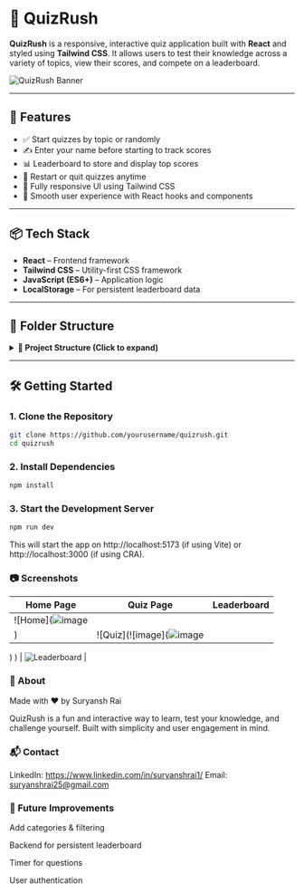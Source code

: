 # 🎯 QuizRush

**QuizRush** is a responsive, interactive quiz application built with **React** and styled using **Tailwind CSS**. It allows users to test their knowledge across a variety of topics, view their scores, and compete on a leaderboard.

![QuizRush Banner](![image](https://github.com/user-attachments/assets/4ffea605-e15c-4c19-a713-a1dc01422f60)
) 

---

## 🚀 Features

- ✅ Start quizzes by topic or randomly
- ✍️ Enter your name before starting to track scores
- 📊 Leaderboard to store and display top scores
- 🔄 Restart or quit quizzes anytime
- 📱 Fully responsive UI using Tailwind CSS
- 🧠 Smooth user experience with React hooks and components

---

## 📦 Tech Stack

- **React** – Frontend framework
- **Tailwind CSS** – Utility-first CSS framework
- **JavaScript (ES6+)** – Application logic
- **LocalStorage** – For persistent leaderboard data

---

## 📂 Folder Structure

<details>
<summary><strong>📁 Project Structure (Click to expand)</strong></summary>

QuizRush/
├── public/
├── src/
│ ├── components/
│ │ ├── Footer.js
│ │ ├── Header.js
│ │ ├── Home.js
│ │ ├── Leaderboard.js
│ │ ├── NameModal.js
│ │ ├── Navbar.js
│ │ ├── Quiz.js
│ │ ├── QuizCard.js
│ │ └── QuizList.js
│ ├── data/
│ │ ├── questions.js
│ │ └── quizzes.js
│ ├── App.css
│ ├── App.js
│ └── index.js
├── tailwind.config.js
├── postcss.config.js
├── package.json
└── README.md


</details>

---

## 🛠️ Getting Started

### 1. Clone the Repository

```bash
git clone https://github.com/yourusername/quizrush.git
cd quizrush
```
### 2. Install Dependencies
```bash
npm install
```

### 3. Start the Development Server
```bash
npm run dev
```
This will start the app on http://localhost:5173 (if using Vite) or http://localhost:3000 (if using CRA).

### 📷 Screenshots

| Home Page                                    | Quiz Page                                    | Leaderboard                                         |
| -------------------------------------------- | -------------------------------------------- | --------------------------------------------------- |
| ![Home](![image](https://github.com/user-attachments/assets/4d21b521-e871-4576-a1ea-fd93eefedf3e)
) | ![Quiz](![image](![image](https://github.com/user-attachments/assets/9226c2cd-966c-4a37-8af1-30615b1e47e9)
)
) | ![Leaderboard](![image](https://github.com/user-attachments/assets/abfdbb0e-c50a-4489-bfb4-21bd534e7a39)) |

### 🧾 About
Made with ❤️ by Suryansh Rai

QuizRush is a fun and interactive way to learn, test your knowledge, and challenge yourself. Built with simplicity and user engagement in mind.

### 📬 Contact
LinkedIn: https://www.linkedin.com/in/suryanshrai1/
Email: suryanshrai25@gmail.com

### 🧠 Future Improvements
Add categories & filtering

Backend for persistent leaderboard

Timer for questions

User authentication
